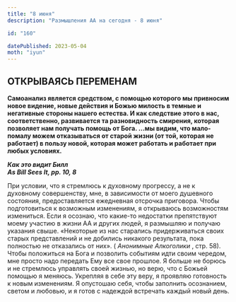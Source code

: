 ```yaml
---
title: "8 июня"
description: "Размышления АА на сегодня - 8 июня"

id: "160"

datePublished: 2023-05-04
moth: "iyun"
---
```


## ОТКРЫВАЯСЬ ПЕРЕМЕНАМ

**Самоанализ является средством, с помощью которого мы привносим новое
видение, новые действия и Божью милость в темные и негативные стороны нашего
естества. И как следствие этого в нас, соответственно, развивается та
разновидность смирения, которая позволяет нам получать помощь от Бога. …мы
видим, что мало-помалу можем отказываться от старой жизни (от той, которая не
работает) в пользу новой, которая может работать и работает при любых
условиях.**

**_Как это видит Билл  
As Bill Sees It, pp. 10, 8_**

При условии, что я стремлюсь к духовному прогрессу, а не к духовному
совершенству, мне, в зависимости от моего душевного состояния, предоставляется
ежедневная отсрочка приговора. Чтобы подготовиться к возможным изменениям, я
открываюсь возможностям измениться. Если я осознаю, что какие-то недостатки
препятствуют моему участию в жизни АА и других людей, я размышляю и получаю
указания свыше. «Некоторые из нас старались придерживаться своих старых
представлений и не добились никакого результата, пока полностью не отказались
от них». ( _Анонимные Алкоголики_ , стр. 58). Чтобы положиться на Бога и
позволить событиям идти своим чередом, мне просто надо передать Ему все свое
прошлое. Я больше не борюсь и не стремлюсь управлять своей жизнью, но верю,
что с Божьей помощью я меняюсь. Укрепляя в себе эту веру, я проявляю
готовность к новым изменениям. Я опустошаю себя, чтобы заполнить осознанием,
светом и любовью, и я готов с надеждой встречать каждый новый день.
